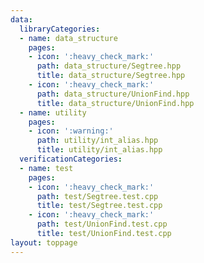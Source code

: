 ```yaml
---
data:
  libraryCategories:
  - name: data_structure
    pages:
    - icon: ':heavy_check_mark:'
      path: data_structure/Segtree.hpp
      title: data_structure/Segtree.hpp
    - icon: ':heavy_check_mark:'
      path: data_structure/UnionFind.hpp
      title: data_structure/UnionFind.hpp
  - name: utility
    pages:
    - icon: ':warning:'
      path: utility/int_alias.hpp
      title: utility/int_alias.hpp
  verificationCategories:
  - name: test
    pages:
    - icon: ':heavy_check_mark:'
      path: test/Segtree.test.cpp
      title: test/Segtree.test.cpp
    - icon: ':heavy_check_mark:'
      path: test/UnionFind.test.cpp
      title: test/UnionFind.test.cpp
layout: toppage
---
```

